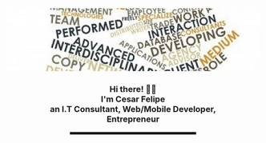 


  <!-- Hi there! Feel free to make this your own but don't use my data -->
  
<div align="center">
  <a href="https://github.com/metaces"><img src="https://github.com/metaces/metaces/blob/main/1517780780128.jpg" alt="metaces's Header"></a>

<br>
  
<h3>Hi there! 👋🤓<br>I'm Cesar Felipe<br>an I.T Consultant, Web/Mobile Developer, <br>Entrepreneur</h3>

<hr width="50%" style="height:5px;">

</div>

<!--
**metaces/metaces** is a ✨ _special_ ✨ repository because its `README.md` (this file) appears on your GitHub profile.

Here are some ideas to get you started:

- 🔭 I’m currently working on ...
- 🌱 I’m currently learning ...
- 👯 I’m looking to collaborate on ...
- 🤔 I’m looking for help with ...
- 💬 Ask me about ...
- 📫 How to reach me: ...
- 😄 Pronouns: ...
- ⚡ Fun fact: ...
-->
